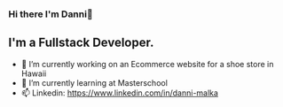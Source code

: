### Hi there I'm Danni👋

## I'm a Fullstack Developer.




- 🔭 I’m currently working on an Ecommerce website for a shoe store in Hawaii
- 🌱 I’m currently learning at Masterschool
- 📫 Linkedin: https://www.linkedin.com/in/danni-malka



